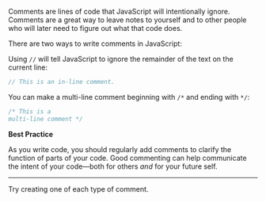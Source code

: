 Comments are lines of code that JavaScript will intentionally ignore. Comments are a great way to leave notes to yourself and to other people who will later need to figure out what that code does.

There are two ways to write comments in JavaScript:

Using `//` will tell JavaScript to ignore the remainder of the text on the current line:

```js
// This is an in-line comment.
```

You can make a multi-line comment beginning with `/*` and ending with `*/`:

```js
/* This is a
multi-line comment */
```

**Best Practice**

As you write code, you should regularly add comments to clarify the function of parts of your code. Good commenting can help communicate the intent of your code—both for others *and* for your future self.

------

Try creating one of each type of comment.